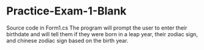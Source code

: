 # Practice-Exam-1-Blank
Source code in Form1.cs
The program will prompt the user to enter their birthdate and will tell them if they were born in a leap year, their zodiac sign, 
and chinese zodiac sign based on the birth year.
